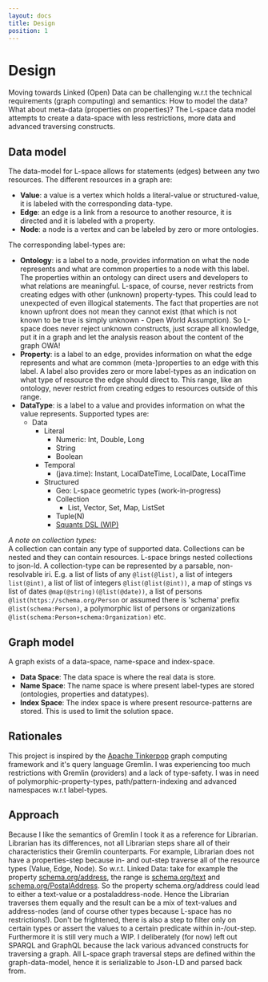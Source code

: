 ```yaml
---
layout: docs
title: Design
position: 1
---
```


# Design
Moving towards Linked (Open) Data can be challenging w.r.t the technical requirements (graph computing) and semantics: 
How to model the data? What about meta-data (properties on properties)? 
The L-space data model attempts to create a data-space with less restrictions, more data and advanced traversing constructs. 

## Data model
The data-model for L-space allows for statements (edges) between any two resources. The different resources in a graph are:
* **Value**: a value is a vertex which holds a literal-value or structured-value, it is labeled with the corresponding data-type.
* **Edge**: an edge is a link from a resource to another resource, it is directed and it is labeled with a property. 
* **Node**: a node is a vertex and can be labeled by zero or more ontologies.

The corresponding label-types are:
* **Ontology**: is a label to a node, provides information on what the node represents and 
what are common properties to a node with this label. 
The properties within an ontology can direct users and developers to what relations are meaningful.
L-space, of course, never restricts from creating edges with other (unknown) property-types. 
This could lead to unexpected of even illogical statements. The fact that properties are not known upfront 
does not mean they cannot exist (that which is not known to be true is simply unknown - Open World Assumption).
So L-space does never reject unknown constructs, 
just scrape all knowledge, put it in a graph and let the analysis reason about the content of the graph OWA!
* **Property**: is a label to an edge, provides information on what the edge represents and 
what are common (meta-)properties to an edge with this label.
A label also provides zero or more label-types as an indication on what type of resource the edge should direct to. 
This range, like an ontology, never restrict from creating edges to resources outside of this range.
* **DataType**: is a label to a value and provides information on what the value represents. 
Supported types are:
  * Data
    * Literal
      * Numeric: Int, Double, Long
      * String
      * Boolean
    * Temporal
      * (java.time): Instant, LocalDateTime, LocalDate, LocalTime
    * Structured
      * Geo: L-space geometric types (work-in-progress)
      * Collection
        * List, Vector, Set, Map, ListSet
      * Tuple(N)
      * [Squants DSL (WIP)](https://github.com/typelevel/squants)

*A note on collection types:*  
A collection can contain any type of supported data. Collections can be nested and they can contain resources.
L-space brings nested collections to json-ld. A collection-type can be represented by a parsable, non-resolvable iri. 
E.g. a list of lists of any ```@list(@list)```, a list of integers ```list(@int)```, a list of list of integers ```@list(@list(@int))```, 
a map of stings vs list of dates ```@map(@string)(@list(@date))```, a list of persons ```@list(https://schema.org/Person``` or assumed 
there is 'schema' prefix ```@list(schema:Person)```, a polymorphic list of persons or organizations ```@list(schema:Person+schema:Organization)``` etc.

## Graph model
A graph exists of a data-space, name-space and index-space. 

* **Data Space**: 
The data space is where the real data is store.
* **Name Space**: 
The name space is where present label-types are stored (ontologies, properties and datatypes).
* **Index Space**: 
The index space is where present resource-patterns are stored. This is used to limit the solution space. 

## Rationales
This project is inspired by the [Apache Tinkerpop](http://tinkerpop.apache.org/) graph computing framework 
and it's query language Gremlin. I was experiencing too much restrictions with Gremlin (providers) and a lack of type-safety. 
I was in need of polymorphic-property-types, path/pattern-indexing and advanced namespaces w.r.t label-types.

## Approach
Because I like the semantics of Gremlin I took it as a reference for Librarian. Librarian has its differences, 
not all Librarian steps share all of their characteristics their Gremlin counterparts. For example, 
Librarian does not have a properties-step because in- and out-step traverse all of the resource types (Value, Edge, Node). 
So w.r.t. Linked Data: take for example the property [schema.org/address](https://schema.org/address), 
the range is [schema.org/text](https://schema.org/Text) and [schema.org/PostalAddress](https://schema.org/PostalAddress). 
So the property schema.org/address could lead to either a text-value or a postaladdress-node. 
Hence the Librarian traverses them equally and the result can be a mix of text-values 
and address-nodes (and of course other types because L-space has no restrictions!). 
Don't be frightened, there is also a step to filter only on certain types or assert the values to a 
certain predicate within in-/out-step. Furthermore it is still very much a WIP. 
I deliberately (for now) left out SPARQL and GraphQL because the lack various advanced constructs for traversing a graph. 
All L-space graph traversal steps are defined within the graph-data-model, 
hence it is serializable to Json-LD and parsed back from.
